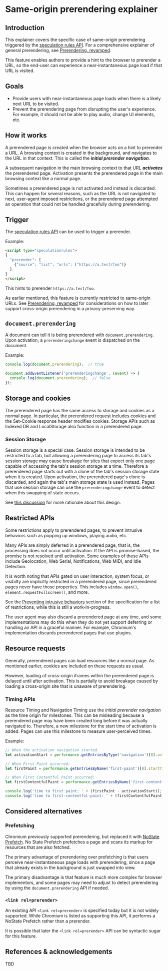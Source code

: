 # Same-origin prerendering explainer

## Introduction

This explainer covers the specific case of same-origin prerendering triggered by the [speculation rules API](triggers.md). For a comprehensive explainer of general prerendering, see [Prerendering, revamped](README.md).

This feature enables authors to provide a hint to the browser to prerender a URL, so the end-user can experience a near-instantaneous page load if that URL is visited.

## Goals

* Provide users with near-instantaneous page loads when there is a likely next URL to be visited.
* Prevent the prerendering page from disrupting the user's experience. For example, it should not be able to play audio, change UI elements, etc.

## How it works

A prerendered page is created when the browser acts on a hint to prerender a URL. A browsing context is created in the background, and navigates to the URL in that context. This is called the ***initial prerender navigation***.

A subsequent navigation in the main browsing context to that URL ***activates*** the prerendered page. Activation presents the prerendered page in the main browsing context like a normal page.

Sometimes a prerendered page is not activated and instead is discarded. This can happen for several reasons, such as the URL is not navigated to next, user-agent imposed restrictions, or the prerendered page attempted an operation that could not be handled gracefully during prerendering.

## Trigger

The [speculation rules API](triggers.md) can be used to trigger a prerender.

Example:
```html
<script type="speculationrules">
{
  "prerender": [
    {"source": "list", "urls": ["https://a.test/foo"]}
  ]
}
</script>
```

This hints to prerender `https://a.test/foo`.

As earlier mentioned, this feature is currently restricted to same-origin URLs. See [Prerendering, revamped](README.md) for considerations on how to later support cross-origin prerendering in a privacy-preserving way.

## `document.prerendering`

A document can tell it is being prerendered with `document.prerendering`. Upon activation, a `prerenderingchange` event is dispatched on the document.

Example:
```javascript
console.log(document.prerendering);  // true

document.addEventListener('prerenderingchange', (event) => {
  console.log(document.prerendering);  // false
});
```

## Storage and cookies

The prerendered page has the same access to storage and cookies as a normal page. In particular, the prerendered request includes cookies and the Set-Cookie response header modifies cookies. Storage APIs such as Indexed DB and LocalStorage also function in a prerendered page.

### Session Storage

Session storage is a special case. Session storage is intended to be restricted to a tab, but allowing a prerendering page to access its tab's session storage may cause breakage for sites that expect only one page capable of accessing the tab's session storage at a time. Therefore a prerendered page starts out with a clone of the tab's session storage state when it is created. Upon activation, the prerendered page's clone is discarded, and again the tab's main storage state is used instead. Pages that use session storage can use the `prerenderingchange` event to detect when this swapping of state occurs.

See [this discussion](https://github.com/whatwg/storage/issues/119) for more rationale about this design.

## Restricted APIs

Some restrictions apply to prerendered pages, to prevent intrusive behaviors such as popping up windows, playing audio, etc.

Many APIs are simply deferred in a prerendered page, that is, the processing does not occur until activation. If the API is promise-based, the promise is not resolved until activation. Some examples of these APIs include Geolocation, Web Serial, Notifications, Web MIDI, and Idle Detection.

It is worth noting that APIs gated on user interaction, system focus, or visibilty are implicitly restricted in a prerendered page, since prerendered pages never have those properties. This includes `window.open()`, `element.requestFullscreen()`, and more.

See the [Preventing intrusive behaviors](https://wicg.github.io/nav-speculation/prerendering.html#intrusive-behaviors) section of the specification for a list of restrictions, while this is still a work-in-progress.

The user agent may also discard a prerendered page at any time, and some implementations may do this when they do not yet support deferring or handling an API in a graceful manner. For example, Chromium's implementation discards prerendered pages that use plugins.

## Resource requests

Generally, prerendered pages can load resources like a normal page. As mentioned earlier, cookies are included on these requests as usual.

However, loading of cross-origin iframes within the prerendered page is delayed until after activation. This is partially to avoid breakage caused by loading a cross-origin site that is unaware of prerendering.

### Timing APIs

Resource Timing and Navigation Timing use the <em>initial prerender navigation</em> as the time origin for milestones. This can be misleading because a prerendered page may have been created long before it was actually navigated to. Therefore, a new milestone for the start time of activation is added. Pages can use this milestone to measure user-perceived times.

Example:
```javascript
// When the activation navigation started.
let activationStart = performance.getEntriesByType('navigation')[0].activationStart;

// When First Paint occurred:
let firstPaint = performance.getEntriesByName('first-paint')[0].startTime;

// When First Contentful Paint occurred:
let firstContentfulPaint = performance.getEntriesByName('first-contentful-paint')[0].startTime;

console.log('time to first paint: ' + (firstPaint - activationStart));
console.log('time to first-contentful-paint: ' + (firstContentfulPaint - activationStart));
```

## Considered alternatives

### Prefetching

Chromium previously supported prerendering, but replaced it with [NoState Prefetch](https://developers.google.com/web/updates/2018/07/nostate-prefetch). No State Prefetch prefetches a page and scans its markup for resources that are also fetched.

The primary advantage of prerendering over prefetching is that users perceive near-instantaneous page loads with prerendering, since a page that already exists in the background is just swapped into view.

The primary disadvantage is that feature is much more complex for browser implementors, and some pages may need to adjust to detect prerendering by using the `document.prerendering` API if needed.

### `<link rel=prerender>`

An existing API `<link rel=prerender>` is specified today but it is not widely supported. While Chromium is listed as supporting this API, it performs a NoState Prefetch rather than a prerender.

It is possible that later the `<link rel=prerender>` API can be syntactic sugar for this feature.

## References & acknowledgements

TBD
